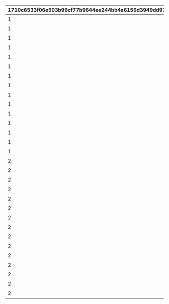 |1710c6533f06e503b96cf77b9644ee244bb4a6159d3949dd970f584e39ee2434|16908510557ef3d3c31dfbc652eda275ed7cc54a20597ee58cfc2a807da21f16|82454cbef8544358ebe3c92ec786e25c9fef332392b1d123898d78f8073616e4|0b2516a0a1460e795be7fb5df022f6188656c0e4e97016418571dfdbd0851f57|fa5cd46fd3cb281618b3b4b24e8584d2b399b759bc01b4927123bffb515e0ab9|815e4a363c4eff4cb0348b538722a4ff7157a08fe6028a3eef3f79333c479245|8d0e5322d04f08c5d87e34a51351981cf7fc7a1bbb70b504de3357c65515a1be|f46b7ee8bf2c4b4120661c37840059a750ccda25c8165a79437fe4a553c2bfcc|b68f90dd33da7d9bfe09a60a735dcdf8a7af05531ff8d729426f62cd91dd4c54|80327be51d1b4141ebc5e9e7e8d5872c8949fc4179aa82125a5e17df660fb6bc|78dccd237cd2f38f2bd75ee8d2fe66dd55e7bd439be3c3280bbbcf22162ecc2f|
| --- | --- | --- | --- | --- | --- | --- | --- | --- | --- | --- |
|1|イワアライグマの生態メモ①|207300|1|0|0|10143105|10116111|10116|0|0|
|1|イワアライグマの生態メモ②|207300|2|0|0|0|10116112|10116|0|0|
|1|イワアライグマの生態メモ③|207300|3|0|0|0|10116113|10116|0|0|
|1|イワアライグマの生態メモ④|207300|4|0|0|0|10116114|10116|0|0|
|1|洗い物のお師匠さま|207300|5|91002|1|0|10116115|10116|8|75|
|1|ワッパダヌキの生態メモ①|207000|1|0|0|0|10116121|10116|0|0|
|1|ワッパダヌキの生態メモ②|207000|2|0|0|0|10116122|10116|0|0|
|1|ワッパダヌキの生態メモ③|207000|3|0|0|0|10116123|10116|0|0|
|1|ワッパダヌキの生態メモ④|207000|4|0|0|0|10116124|10116|0|0|
|1|小さな再会と一化かし|207000|5|91002|1|0|10116125|10116|8|75|
|1|ゴブリングレートの生態メモ①|305700|1|0|0|0|10116131|10116|0|0|
|1|ゴブリングレートの生態メモ②|305700|2|0|0|0|10116132|10116|0|0|
|1|ゴブリングレートの生態メモ③|305700|3|0|0|0|10116133|10116|0|0|
|1|ゴブリングレートの生態メモ④|305700|4|0|0|0|10116134|10116|0|0|
|1|学びはまず形から|305700|5|91002|1|0|10116135|10116|8|75|
|2|スリーピィオウルの生態メモ①|206900|1|0|0|10143105|10116211|10116|0|0|
|2|スリーピィオウルの生態メモ②|206900|2|0|0|0|10116212|10116|0|0|
|2|スリーピィオウルの生態メモ③|206900|3|0|0|0|10116213|10116|0|0|
|2|スリーピィオウルの生態メモ④|206900|4|0|0|0|10116214|10116|0|0|
|2|天にも昇る寝心地|206900|5|91002|1|0|10116215|10116|8|75|
|2|ライライの生態メモ①|304600|1|0|0|0|10116221|10116|0|0|
|2|ライライの生態メモ②|304600|2|0|0|0|10116222|10116|0|0|
|2|ライライの生態メモ③|304600|3|0|0|0|10116223|10116|0|0|
|2|ライライの生態メモ④|304600|4|0|0|0|10116224|10116|0|0|
|2|それぞれの在り方を大切に|304600|5|91002|1|0|10116225|10116|8|75|
|2|ニャットの生態メモ①|215300|1|0|0|0|10116231|10116|0|0|
|2|ニャットの生態メモ②|215300|2|0|0|0|10116232|10116|0|0|
|2|ニャットの生態メモ③|215300|3|0|0|0|10116233|10116|0|0|
|2|ニャットの生態メモ④|215300|4|0|0|0|10116234|10116|0|0|
|2|あなたが教えてくれたこと|215300|5|91002|1|0|10116235|10116|8|75|